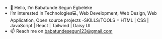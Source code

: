 - 👋 Hello, I’m Babatunde Segun Egbeleke
- I’m interested in Technologies💻, Web Development, Web Design, Web Application, Open source projects
-SKILLS/TOOLS  = HTML | CSS | JavaScript | React | Tailwind | Daisy UI
- 📫 Reach me on babatundesegun123@gmail.com

<!---
Vinxify/Vinxify is a ✨ special ✨ repository because its `README.md` (this file) appears on your GitHub profile.
You can click the Preview link to take a look at your changes.
--->
